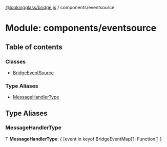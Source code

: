 [@lookingglass/bridge.js](../README.md) / components/eventsource

# Module: components/eventsource

## Table of contents

### Classes

- [BridgeEventSource](../classes/components_eventsource.BridgeEventSource.md)

### Type Aliases

- [MessageHandlerType](components_eventsource.md#messagehandlertype)

## Type Aliases

### MessageHandlerType

Ƭ **MessageHandlerType**: { [event in keyof BridgeEventMap]?: Function[] }
